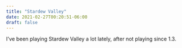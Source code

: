 ```yaml
---
title: "Stardew Valley"
date: 2021-02-27T00:20:51-06:00
draft: false
---
```


I've been playing Stardew Valley a lot lately, after not playing since 1.3. 



